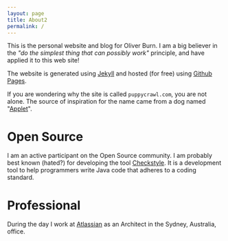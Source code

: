 ```yaml
---
layout: page
title: About2
permalink: /
---
```


This is the personal website and blog for Oliver Burn. I am a big believer in the *"do the simplest thing that can possibly work"* principle, and have applied it to this web site!

The website is generated using [Jekyll](http://jekyllrb.com) and hosted (for free)
 using [Github Pages](https://pages.github.com/).
 
If you are wondering why the site is called `puppycrawl.com`, you are not alone. The source of inspiration for the name came from a dog named "[Applet](/images/applet.gif)".
 
# Open Source
I am an active participant on the Open Source community. I am probably best known (hated?) for developing the tool [Checkstyle](http://checkstyle.sourceforge.net). It is a  development tool to help programmers write Java code that adheres to a coding standard.

# Professional
During the day I work at [Atlassian](http://www.atlassian.com) as an Architect in the Sydney, Australia,  office.
